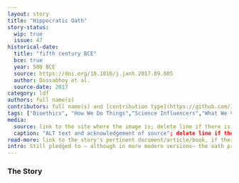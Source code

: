 ```yaml
---
layout: story
title: "Hippocratic Oath"
story-status:
  wip: true
  issue: 47
historical-date:
  title: "fifth century BCE"
  bce: true
  year: 500 BCE
  source: https://doi.org/10.1016/j.janh.2017.09.005
  author: Dossabhoy et al.
  source-date: 2017
category: ldf
authors: full name(s)
contributors: full name(s) and [contribution type](https://github.com/Ismael-KG/A-History-of-Research-Ethics/blob/main/Protocols.md#Protocol-3-Contribution-Types) between brackets
tags: ["Bioethics", "How We Do Things","Science Influencers","What We Value"]
media:
  source: link to the site where the image is; delete line if there is no image
  caption: "ALT text and acknowledgement of source"; delete line if there is no image
read-more: link to the story's pertinent document/article/book, if there is one; otherwise, delete line
intro: Still pledged to – although in more modern versions– the oath provided a code of conduct to ancient Greek physicians
---
```

### The Story
<!-- Paste the story into this line! Remember the old adage: a line is a paragraph, and a blank line must be placed between paragraphs. -->
